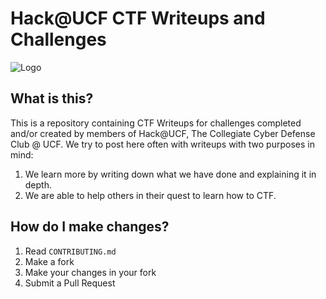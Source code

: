 # Hack@UCF CTF Writeups and Challenges

![Logo](https://hackucf.org/blog/wp-content/uploads/carousel4_2.jpg)

## What is this?
This is a repository containing CTF Writeups for challenges completed and/or created by members of Hack@UCF, The Collegiate Cyber Defense Club @ UCF. We try to post here often with writeups with two purposes in mind:

1. We learn more by writing down what we have done and explaining it in depth.
2. We are able to help others in their quest to learn how to CTF.

## How do I make changes?

1. Read `CONTRIBUTING.md`
2. Make a fork
3. Make your changes in your fork
4. Submit a Pull Request 
